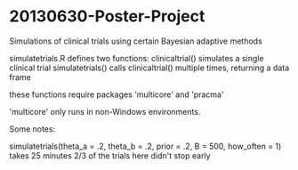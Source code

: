 20130630-Poster-Project
=======================

Simulations of clinical trials using certain Bayesian adaptive methods

simulatetrials.R defines two functions:
clinicaltrial() simulates a single clinical trial
simulatetrials() calls clinicaltrial() multiple times, returning a data frame

these functions require packages 'multicore' and 'pracma'

'multicore' only runs in non-Windows environments.

Some notes:

simulatetrials(theta_a = .2, theta_b = .2, prior = .2, B = 500, how_often = 1) takes 25 minutes
2/3 of the trials here didn't stop early
